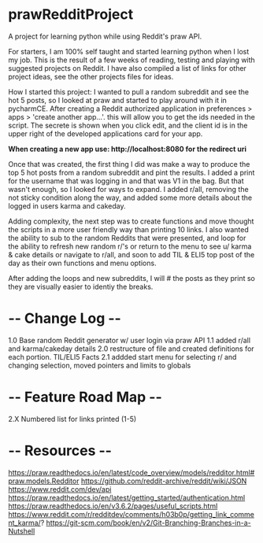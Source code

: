 # prawRedditProject
A project for learning python while using Reddit's praw API.

For starters, I am 100% self taught and started learning python when I lost my job. This is the result of a few weeks of reading, testing and playing with suggested projects on Reddit. I have also compiled a list of links for other project ideas, see the other projects files for ideas.

How I started this project: I wanted to pull a random subreddit and see the hot 5 posts, so I looked at praw and started to play around with it in pycharmCE. After creating a Reddit authorized application in preferences > apps > 'create another app...'. this will allow you to get the ids needed in the script. The secrete is shown when you click edit, and the client id is in the upper right of the developed applications card for your app.

**When creating a new app use: http://localhost:8080 for the redirect uri**

Once that was created, the first thing I did was make a way to produce the top 5 hot posts from a random subreddit and pint the results. I added a print for the username that was logging in and that was V1 in the bag. But that wasn't enough, so I looked for ways to expand. I added r/all, removing the not sticky condition along the way, and added some more details about the logged in users karma and cakeday.

Adding complexity, the next step was to create functions and move thought the scripts in a more user friendly way than printing 10 links. I also wanted the ability to sub to the random Reddits that were presented, and loop for the ability to refresh new random r/'s or return to the menu to see u/ karma & cake details or navigate to r/all, and soon to add TIL & ELI5 top post of the day as their own functions and menu options.

After adding the loops and new subreddits, I will # the posts as they print so they are visually easier to identiy the breaks.

# -- Change Log -- 
1.0 Base random Reddit generator w/ user login via praw API 
1.1 added r/all and karma/cakeday details 
2.0 restructure of file and created definitions for each portion. TIL/ELI5 Facts 
2.1 addded start menu for selecting r/ and changing selection, moved pointers and limits to globals 

# -- Feature Road Map -- 
2.X Numbered list for links printed (1-5) 

# -- Resources -- 
https://praw.readthedocs.io/en/latest/code_overview/models/redditor.html#praw.models.Redditor
https://github.com/reddit-archive/reddit/wiki/JSON
https://www.reddit.com/dev/api
https://praw.readthedocs.io/en/latest/getting_started/authentication.html
https://praw.readthedocs.io/en/v3.6.2/pages/useful_scripts.html
https://www.reddit.com/r/redditdev/comments/h03b0p/getting_link_comment_karma/?
https://git-scm.com/book/en/v2/Git-Branching-Branches-in-a-Nutshell
